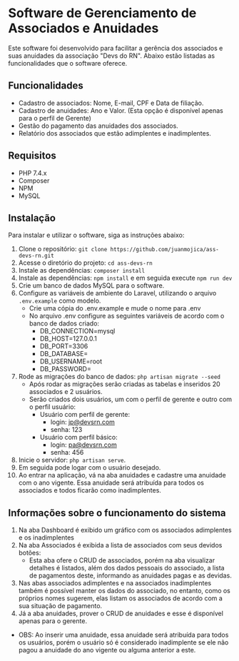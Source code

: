 # Software de Gerenciamento de Associados e Anuidades

Este software foi desenvolvido para facilitar a gerência dos associados e suas anuidades da associação "Devs do RN". Abaixo estão listadas as funcionalidades que o software oferece.

## Funcionalidades

- Cadastro de associados: Nome, E-mail, CPF e Data de filiação.
- Cadastro de anuidades: Ano e Valor. (Esta opção é disponível apenas para o perfil de Gerente)
- Gestão do pagamento das anuidades dos associados.
- Relatório dos associados que estão adimplentes e inadimplentes.

## Requisitos

- PHP 7.4.x
- Composer
- NPM
- MySQL

## Instalação

Para instalar e utilizar o software, siga as instruções abaixo:

1. Clone o repositório: `git clone https://github.com/juanmojica/ass-devs-rn.git`
2. Acesse o diretório do projeto: `cd ass-devs-rn`
3. Instale as dependências: `composer install`
4. Instale as dependências: `npm install` e em seguida execute `npm run dev`
5. Crie um banco de dados MySQL para o software.
6. Configure as variáveis de ambiente do Laravel, utilizando o arquivo `.env.example` como modelo.
    - Crie uma cópia do .env.example e mude o nome para .env
    - No arquivo .env configure as seguintes variáveis de acordo com o banco de dados criado:
        - DB_CONNECTION=mysql
        - DB_HOST=127.0.0.1
        - DB_PORT=3306
        - DB_DATABASE=
        - DB_USERNAME=root
        - DB_PASSWORD=
7. Rode as migrações do banco de dados: `php artisan migrate --seed`
    - Após rodar as migrações serão criadas as tabelas e inseridos 20 associados e 2 usuários.
    - Serão criados dois usuários, um com o perfil de gerente e outro com o perfil usuário:
        - Usuário com perfil de gerente:
            - login: jp@devsrn.com
            - senha: 123
        - Usuário com perfil básico:
            - login: pa@devsrn.com
            - senha: 456
8. Inicie o servidor: `php artisan serve`.
9. Em seguida pode logar com o usuário desejado.
10. Ao entrar na aplicação, vá na aba anuidades e cadastre uma anuidade com o ano vigente.
Essa anuidade será atribuída para todos os associados e todos ficarão como inadimplentes.


## Informações sobre o funcionamento do sistema

1. Na aba Dashboard é exibido um gráfico com os associados adimplentes e os inadimplentes
2. Na aba Associados é exibida a lista de associados com seus devidos botões:
    - Esta aba ofere o CRUD de associados, porém na aba visualizar detalhes é listados, além dos dados pessoais 
    do associado, a lista de pagamentos deste, informando as anuidades pagas e as devidas.
3. Nas abas associados adimplentes e na associados inadimplentes também é possível manter os dados do associado,
    no entanto,  como os próprios nomes sugerem, elas listam os associados de acordo com a sua situação de pagamento.
4. Já a aba anuidades, prover o CRUD de anuidades e esse é disponível apenas para o gerente.

- OBS: Ao inserir uma anuidade, essa anuidade será atribuída para todos os usuários, porém o usuário só é considerado
inadimplente se ele não pagou a anuidade do ano vigente ou alguma anterior a este. 


